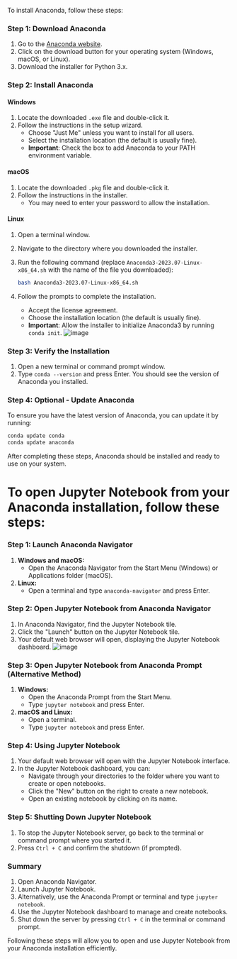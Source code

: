 To install Anaconda, follow these steps:

### Step 1: Download Anaconda
1. Go to the [Anaconda website](https://www.anaconda.com/products/distribution).
2. Click on the download button for your operating system (Windows, macOS, or Linux).
3. Download the installer for Python 3.x.

### Step 2: Install Anaconda

#### Windows
1. Locate the downloaded `.exe` file and double-click it.
2. Follow the instructions in the setup wizard.
    - Choose "Just Me" unless you want to install for all users.
    - Select the installation location (the default is usually fine).
    - **Important**: Check the box to add Anaconda to your PATH environment variable.

#### macOS
1. Locate the downloaded `.pkg` file and double-click it.
2. Follow the instructions in the installer.
    - You may need to enter your password to allow the installation.

#### Linux
1. Open a terminal window.
2. Navigate to the directory where you downloaded the installer.
3. Run the following command (replace `Anaconda3-2023.07-Linux-x86_64.sh` with the name of the file you downloaded):

   ```sh
   bash Anaconda3-2023.07-Linux-x86_64.sh
   ```

4. Follow the prompts to complete the installation.
    - Accept the license agreement.
    - Choose the installation location (the default is usually fine).
    - **Important**: Allow the installer to initialize Anaconda3 by running `conda init`.
![image](https://github.com/user-attachments/assets/a6be2242-61d8-4d2b-8fa6-2287a3dbd40f)

### Step 3: Verify the Installation
1. Open a new terminal or command prompt window.
2. Type `conda --version` and press Enter. You should see the version of Anaconda you installed.

### Step 4: Optional - Update Anaconda
To ensure you have the latest version of Anaconda, you can update it by running:

```sh
conda update conda
conda update anaconda
```

After completing these steps, Anaconda should be installed and ready to use on your system.

# To open Jupyter Notebook from your Anaconda installation, follow these steps:

### Step 1: Launch Anaconda Navigator
1. **Windows and macOS:**
   - Open the Anaconda Navigator from the Start Menu (Windows) or Applications folder (macOS).
2. **Linux:**
   - Open a terminal and type `anaconda-navigator` and press Enter.

### Step 2: Open Jupyter Notebook from Anaconda Navigator
1. In Anaconda Navigator, find the Jupyter Notebook tile.
2. Click the "Launch" button on the Jupyter Notebook tile.
3. Your default web browser will open, displaying the Jupyter Notebook dashboard.
![image](https://github.com/user-attachments/assets/e1402150-a682-4d91-857a-3ae8b5434e95)

### Step 3: Open Jupyter Notebook from Anaconda Prompt (Alternative Method)
1. **Windows:**
   - Open the Anaconda Prompt from the Start Menu.
   - Type `jupyter notebook` and press Enter.
2. **macOS and Linux:**
   - Open a terminal.
   - Type `jupyter notebook` and press Enter.

### Step 4: Using Jupyter Notebook
1. Your default web browser will open with the Jupyter Notebook interface.
2. In the Jupyter Notebook dashboard, you can:
   - Navigate through your directories to the folder where you want to create or open notebooks.
   - Click the "New" button on the right to create a new notebook.
   - Open an existing notebook by clicking on its name.

### Step 5: Shutting Down Jupyter Notebook
1. To stop the Jupyter Notebook server, go back to the terminal or command prompt where you started it.
2. Press `Ctrl + C` and confirm the shutdown (if prompted).

### Summary
1. Open Anaconda Navigator.
2. Launch Jupyter Notebook.
3. Alternatively, use the Anaconda Prompt or terminal and type `jupyter notebook`.
4. Use the Jupyter Notebook dashboard to manage and create notebooks.
5. Shut down the server by pressing `Ctrl + C` in the terminal or command prompt.

Following these steps will allow you to open and use Jupyter Notebook from your Anaconda installation efficiently.

